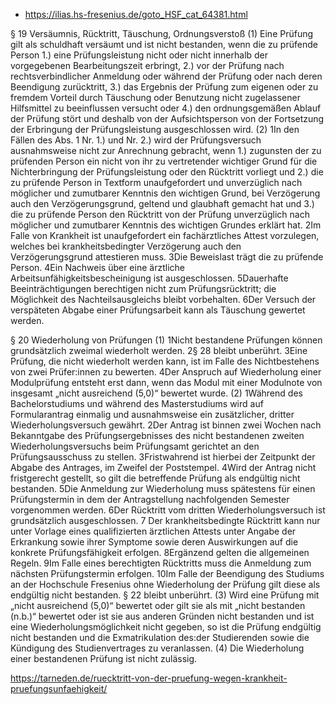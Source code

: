 - https://ilias.hs-fresenius.de/goto_HSF_cat_64381.html

§ 19
Versäumnis, Rücktritt, Täuschung, Ordnungsverstoß
(1) Eine Prüfung gilt als schuldhaft versäumt und ist nicht bestanden, wenn die zu prüfende Person
1.) eine Prüfungsleistung nicht oder nicht innerhalb der vorgegebenen Bearbeitungszeit erbringt,
2.) vor der Prüfung nach rechtsverbindlicher Anmeldung oder während der Prüfung oder nach
deren Beendigung zurücktritt,
3.) das Ergebnis der Prüfung zum eigenen oder zu fremdem Vorteil durch Täuschung oder
Benutzung nicht zugelassener Hilfsmittel zu beeinflussen versucht oder
4.) den ordnungsgemäßen Ablauf der Prüfung stört und deshalb von der Aufsichtsperson von
der Fortsetzung der Erbringung der Prüfungsleistung ausgeschlossen wird.
(2) 1In den Fällen des Abs. 1 Nr. 1.) und Nr. 2.) wird der Prüfungsversuch ausnahmsweise
nicht zur Anrechnung gebracht, wenn
1.) zugunsten der zu prüfenden Person ein nicht von ihr zu vertretender wichtiger Grund für
die Nichterbringung der Prüfungsleistung oder den Rücktritt vorliegt und
2.) die zu prüfende Person in Textform unaufgefordert und unverzüglich nach möglicher und
zumutbarer Kenntnis den wichtigen Grund, bei Verzögerung auch den Verzögerungsgrund, geltend und glaubhaft gemacht hat und
3.) die zu prüfende Person den Rücktritt von der Prüfung unverzüglich nach möglicher und
zumutbarer Kenntnis des wichtigen Grundes erklärt hat.
2Im Falle von Krankheit ist unaufgefordert ein fachärztliches Attest vorzulegen, welches bei
krankheitsbedingter Verzögerung auch den Verzögerungsgrund attestieren muss. 3Die Beweislast trägt die zu prüfende Person. 4Ein Nachweis über eine ärztliche Arbeitsunfähigkeitsbescheinigung ist ausgeschlossen. 5Dauerhafte Beeinträchtigungen berechtigen nicht zum Prüfungsrücktritt; die Möglichkeit des Nachteilsausgleichs bleibt vorbehalten. 6Der Versuch der verspäteten Abgabe einer Prüfungsarbeit kann als Täuschung gewertet werden. 


§ 20
Wiederholung von Prüfungen
(1) 1Nicht bestandene Prüfungen können grundsätzlich zweimal wiederholt werden. 2§ 28 bleibt
unberührt. 3Eine Prüfung, die nicht wiederholt werden kann, ist im Falle des Nichtbestehens
von zwei Prüfer:innen zu bewerten. 4Der Anspruch auf Wiederholung einer Modulprüfung entsteht erst dann, wenn das Modul mit einer Modulnote von insgesamt „nicht ausreichend (5,0)“
bewertet wurde.
(2) 1Während des Bachelorstudiums und während des Masterstudiums wird auf Formularantrag
einmalig und ausnahmsweise ein zusätzlicher, dritter Wiederholungsversuch gewährt. 2Der
Antrag ist binnen zwei Wochen nach Bekanntgabe des Prüfungsergebnisses des nicht bestandenen zweiten Wiederholungsversuchs beim Prüfungsamt gerichtet an den Prüfungsausschuss zu stellen. 3Fristwahrend ist hierbei der Zeitpunkt der Abgabe des Antrages, im
Zweifel der Poststempel. 4Wird der Antrag nicht fristgerecht gestellt, so gilt die betreffende
Prüfung als endgültig nicht bestanden. 5Die Anmeldung zur Wiederholung muss spätestens
für einen Prüfungstermin in dem der Antragstellung nachfolgenden Semester vorgenommen
werden. 6Der Rücktritt vom dritten Wiederholungsversuch ist grundsätzlich ausgeschlossen.
7 Der krankheitsbedingte Rücktritt kann nur unter Vorlage eines qualifizierten ärztlichen Attests unter Angabe der Erkrankung sowie ihrer Symptome sowie deren Auswirkungen auf die
konkrete Prüfungsfähigkeit erfolgen. 8Ergänzend gelten die allgemeinen Regeln. 9Im Falle eines
berechtigten Rücktritts muss die Anmeldung zum nächsten Prüfungstermin erfolgen. 10Im
Falle der Beendigung des Studiums an der Hochschule Fresenius ohne Wiederholung der
Prüfung gilt diese als endgültig nicht bestanden. § 22 bleibt unberührt.
(3) Wird eine Prüfung mit „nicht ausreichend (5,0)“ bewertet oder gilt sie als mit „nicht bestanden
(n.b.)“ bewertet oder ist sie aus anderen Gründen nicht bestanden und ist eine Wiederholungsmöglichkeit nicht gegeben, so ist die Prüfung endgültig nicht bestanden und die Exmatrikulation des:der Studierenden sowie die Kündigung des Studienvertrages zu veranlassen.
(4) Die Wiederholung einer bestandenen Prüfung ist nicht zulässig. 



https://tarneden.de/ruecktritt-von-der-pruefung-wegen-krankheit-pruefungsunfaehigkeit/